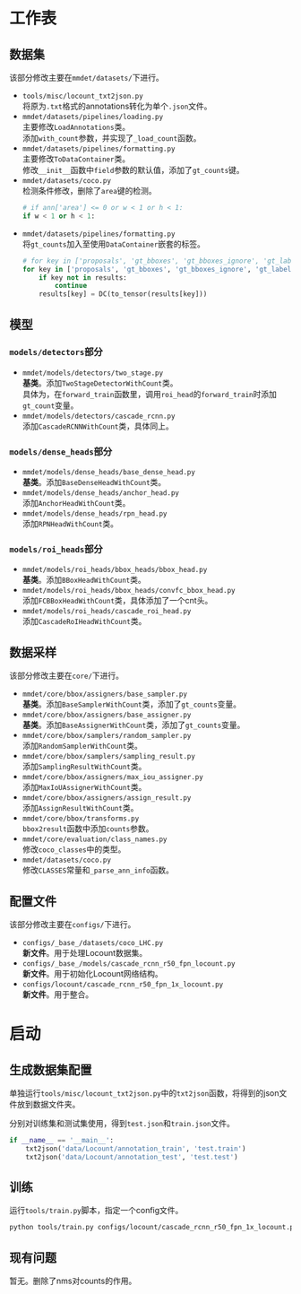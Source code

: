 # 工作表
## 数据集
该部分修改主要在`mmdet/datasets/`下进行。
* `tools/misc/locount_txt2json.py`\
  将原为`.txt`格式的annotations转化为单个`.json`文件。
* `mmdet/datasets/pipelines/loading.py`\
  主要修改`LoadAnnotations`类。\
  添加`with_count`参数，并实现了`_load_count`函数。
* `mmdet/datasets/pipelines/formatting.py`\
  主要修改`ToDataContainer`类。\
  修改`__init__`函数中`field`参数的默认值，添加了`gt_counts`键。
* `mmdet/datasets/coco.py`\
  检测条件修改，删除了`area`键的检测。
  ```Python
  # if ann['area'] <= 0 or w < 1 or h < 1:
  if w < 1 or h < 1:
  ```
* `mmdet/datasets/pipelines/formatting.py`\
  将`gt_counts`加入至使用`DataContainer`嵌套的标签。
  ```Python
  # for key in ['proposals', 'gt_bboxes', 'gt_bboxes_ignore', 'gt_labels']:
  for key in ['proposals', 'gt_bboxes', 'gt_bboxes_ignore', 'gt_labels', 'gt_counts']:
      if key not in results:
          continue
      results[key] = DC(to_tensor(results[key]))
  ```

## 模型
### `models/detectors`部分
* `mmdet/models/detectors/two_stage.py`\
  **基类**。添加`TwoStageDetectorWithCount`类。\
  具体为，在`forward_train`函数里，调用`roi_head`的`forward_train`时添加`gt_count`变量。
* `mmdet/models/detectors/cascade_rcnn.py`\
  添加`CascadeRCNNWithCount`类，具体同上。

### `models/dense_heads`部分
* `mmdet/models/dense_heads/base_dense_head.py`\
  **基类**。添加`BaseDenseHeadWithCount`类。
* `mmdet/models/dense_heads/anchor_head.py`\
  添加`AnchorHeadWithCount`类。
* `mmdet/models/dense_heads/rpn_head.py`\
  添加`RPNHeadWithCount`类。

### `models/roi_heads`部分
* `mmdet/models/roi_heads/bbox_heads/bbox_head.py`\
  **基类**。添加`BBoxHeadWithCount`类。
* `mmdet/models/roi_heads/bbox_heads/convfc_bbox_head.py`\
  添加`FCBBoxHeadWithCount`类，具体添加了一个cnt头。
* `mmdet/models/roi_heads/cascade_roi_head.py`\
  添加`CascadeRoIHeadWithCount`类。

## 数据采样
该部分修改主要在`core/`下进行。
* `mmdet/core/bbox/assigners/base_sampler.py`\
  **基类**。添加`BaseSamplerWithCount`类，添加了`gt_counts`变量。
* `mmdet/core/bbox/assigners/base_assigner.py`\
  **基类**。添加`BaseAssignerWithCount`类，添加了`gt_counts`变量。
* `mmdet/core/bbox/samplers/random_sampler.py`\
  添加`RandomSamplerWithCount`类。
* `mmdet/core/bbox/samplers/sampling_result.py`\
  添加`SamplingResultWithCount`类。
* `mmdet/core/bbox/assigners/max_iou_assigner.py`\
  添加`MaxIoUAssignerWithCount`类。
* `mmdet/core/bbox/assigners/assign_result.py`\
  添加`AssignResultWithCount`类。
* `mmdet/core/bbox/transforms.py`\
  `bbox2result`函数中添加`counts`参数。
* `mmdet/core/evaluation/class_names.py`\
  修改`coco_classes`中的类型。
* `mmdet/datasets/coco.py`\
  修改`CLASSES`常量和`_parse_ann_info`函数。

## 配置文件
该部分修改主要在`configs/`下进行。
* `configs/_base_/datasets/coco_LHC.py`\
  **新文件**。用于处理Locount数据集。
* `configs/_base_/models/cascade_rcnn_r50_fpn_locount.py`\
  **新文件**。用于初始化Locount网络结构。
* `configs/locount/cascade_rcnn_r50_fpn_1x_locount.py`\
  **新文件**。用于整合。

# 启动
## 生成数据集配置
单独运行`tools/misc/locount_txt2json.py`中的`txt2json`函数，将得到的json文件放到数据文件夹。

分别对训练集和测试集使用，得到`test.json`和`train.json`文件。

```Python
if __name__ == '__main__':
    txt2json('data/Locount/annotation_train', 'test.train')
    txt2json('data/Locount/annotation_test', 'test.test')
```

## 训练
运行`tools/train.py`脚本，指定一个config文件。
```sh
python tools/train.py configs/locount/cascade_rcnn_r50_fpn_1x_locount.py
```

## 现有问题
暂无。删除了nms对counts的作用。